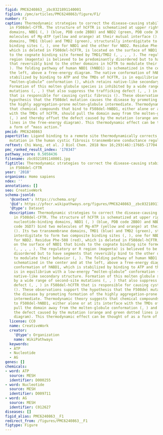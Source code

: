 ```yaml
---
figid: PMC6240863__zbc0321891140001
figlink: /pmc/articles/PMC6240863/figure/F1/
number: F1
caption: Thermodynamic strategies to correct the disease-causing stability defect
  in F508del-CFTR. The structure of hCFTR is schematized at upper right. Its two nucleotide-binding
  domains, NBD1 (, ) (blue, PDB code 2BBO) and NBD2 (green, PDB code 3GD7) bind two
  molecules of Mg-ATP (yellow and orange) at their mutual interface (). Its two transmembrane
  domains, TMD1 (blue) and TMD2 (green), structurally interdigitate to form two composite
  binding sites (, ), one for NBD1 and the other for NBD2. Residue Phe-508 (red),
  which is deleted in F508del-hCFTR, is located on the surface of NBD1 that binds
  to the cognate binding site formed by TMD1/TMD2 (, , , , ). The regulatory or R
  region (magenta) is believed to be predominantly disordered but to have segments
  that reversibly bind to the other domains in hCFTR to modulate their behavior (,
  ). The folding pathway of human NBD1 (hNBD1) is schematized in the center and at
  the left, above a free-energy diagram. The native conformation of hNBD1, which is
  stabilized by binding to ATP and the TMDs of hCFTR, is in equilibrium with a low-energy
  “molten-globule” conformation (), which retains native-like secondary structure.
  Formation of this molten globule species is inhibited by a wide range of second-site
  mutations (, , ) that also suppress the trafficking defect (, , ) in F508del-hCFTR
  that is responsible for causing cystic fibrosis (). These observations support the
  hypothesis that the F508del mutation causes the disease by promoting formation of
  the highly aggregation-prone molten-globule intermediate. Thermodynamic theory suggests
  that chemical compounds that bind to F508del-hNBD1, either alone or at its interface
  with the TMDs of hCFTR, should pull the domain away from the molten-globule conformation
  (, ) and thereby offset the defect caused by the mutation (orange and green dotted
  lines in the free-energy diagram). This thermodynamic effect can be thought of as
  a form of “mass action.”
pmcid: PMC6240863
papertitle: Ligand binding to a remote site thermodynamically corrects the F508del
  mutation in the human cystic fibrosis transmembrane conductance regulator.
reftext: Chi Wang, et al. J Biol Chem. 2018 Nov 16;293(46):17685-17704.
pmc_ranked_result_index: '178347'
pathway_score: 0.5058436
filename: zbc0321891140001.jpg
figtitle: Thermodynamic strategies to correct the disease-causing stability defect
  in F508del-CFTR
year: '2018'
organisms: Homo sapiens
ndex: ''
annotations: []
seo: CreativeWork
schema-jsonld:
  '@context': https://schema.org/
  '@id': https://pfocr.wikipathways.org/figures/PMC6240863__zbc0321891140001.html
  '@type': Dataset
  description: Thermodynamic strategies to correct the disease-causing stability defect
    in F508del-CFTR. The structure of hCFTR is schematized at upper right. Its two
    nucleotide-binding domains, NBD1 (, ) (blue, PDB code 2BBO) and NBD2 (green, PDB
    code 3GD7) bind two molecules of Mg-ATP (yellow and orange) at their mutual interface
    (). Its two transmembrane domains, TMD1 (blue) and TMD2 (green), structurally
    interdigitate to form two composite binding sites (, ), one for NBD1 and the other
    for NBD2. Residue Phe-508 (red), which is deleted in F508del-hCFTR, is located
    on the surface of NBD1 that binds to the cognate binding site formed by TMD1/TMD2
    (, , , , ). The regulatory or R region (magenta) is believed to be predominantly
    disordered but to have segments that reversibly bind to the other domains in hCFTR
    to modulate their behavior (, ). The folding pathway of human NBD1 (hNBD1) is
    schematized in the center and at the left, above a free-energy diagram. The native
    conformation of hNBD1, which is stabilized by binding to ATP and the TMDs of hCFTR,
    is in equilibrium with a low-energy “molten-globule” conformation (), which retains
    native-like secondary structure. Formation of this molten globule species is inhibited
    by a wide range of second-site mutations (, , ) that also suppress the trafficking
    defect (, , ) in F508del-hCFTR that is responsible for causing cystic fibrosis
    (). These observations support the hypothesis that the F508del mutation causes
    the disease by promoting formation of the highly aggregation-prone molten-globule
    intermediate. Thermodynamic theory suggests that chemical compounds that bind
    to F508del-hNBD1, either alone or at its interface with the TMDs of hCFTR, should
    pull the domain away from the molten-globule conformation (, ) and thereby offset
    the defect caused by the mutation (orange and green dotted lines in the free-energy
    diagram). This thermodynamic effect can be thought of as a form of “mass action.”
  license: CC0
  name: CreativeWork
  creator:
    '@type': Organization
    name: WikiPathways
  keywords:
  - ATP
  - Nucleotide
  - AG
genes: []
chemicals:
- word: ATP
  source: MESH
  identifier: D000255
- word: Nucleotide
  source: MESH
  identifier: D009711
- word: AG
  source: MESH
  identifier: C012627
diseases: []
figid_alias: PMC6240863__F1
redirect_from: /figures/PMC6240863__F1
figtype: Figure
---
```


